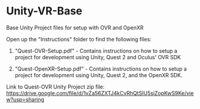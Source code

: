 # Unity-VR-Base
 Base Unity Project files for setup with OVR and OpenXR

Open up the "Instructions" folder to find the following files:

1. "Quest-OVR-Setup.pdf" - Contains instructions on how to setup a project for development using Unity, Quest 2 and Oculus' OVR SDK

2. "Quest-OpenXR-Setup.pdf" - Contains instructions on how to setup a project for development using Unity, Quest 2, and the OpenXR SDK.
	
Link to Quest-OVR Unity Project zip file: https://drive.google.com/file/d/1vZa56ZXTJ4kCvRhQtSIU5siZopKwS9Ke/view?usp=sharing




